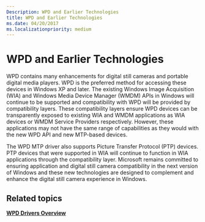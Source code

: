 ```yaml
---
Description: WPD and Earlier Technologies
title: WPD and Earlier Technologies
ms.date: 04/20/2017
ms.localizationpriority: medium
---
```


# WPD and Earlier Technologies


WPD contains many enhancements for digital still cameras and portable digital media players. WPD is the preferred method for accessing these devices in Windows XP and later. The existing Windows Image Acquisition (WIA) and Windows Media Device Manager (WMDM) APIs in Windows will continue to be supported and compatibility with WPD will be provided by compatibility layers. These compatibility layers ensure WPD devices can be transparently exposed to existing WIA and WMDM applications as WIA devices or WMDM Service Providers respectively. However, these applications may not have the same range of capabilities as they would with the new WPD API and new MTP-based devices.

The WPD MTP driver also supports Picture Transfer Protocol (PTP) devices. PTP devices that were supported in WIA will continue to function in WIA applications through the compatibility layer. Microsoft remains committed to ensuring application and digital still camera compatibility in the next version of Windows and these new technologies are designed to complement and enhance the digital still camera experience in Windows.

## <span id="related_topics"></span>Related topics


[**WPD Drivers Overview**](wpd-drivers-overview.md)

 

 





